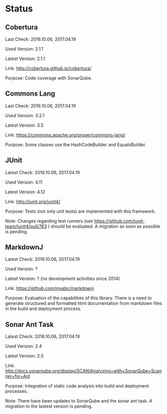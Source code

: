 # Status

## Cobertura

Last Check: 2016.10.06, 2017.04.19

Used Version: 2.1.1

Latest Version: 2.1.1

Link: http://cobertura.github.io/cobertura/

Purpose: Code coverage with SonarQube.

## Commons Lang

Last Check: 2016.10.06, 2017.04.19

Used Version: 3.2.1

Latest Version: 3.5

Link: https://commons.apache.org/proper/commons-lang/

Purpose: Some classes use the HashCodeBuilder and EqualsBuilder.

## JUnit

Latest Check: 2016.10.06, 2017.04.19

Used Version: 4.11

Latest Version: 4.12

Link: http://junit.org/junit4/

Purpose: Tests (not only unit tests) are implemented with this framework.

Note: Changes regarding test runners (see https://github.com/junit-team/junit4/pull/763 ) should be evaluated. A migration as soon as possible is pending.

## MarkdownJ

Latest Check: 2016.10.06, 2017.04.19

Used Version: ?

Latest Version: ? (no development activities since 2014)

Link: https://github.com/myabc/markdownj

Purpose: Evaluation of the capabilities of this library. There is a need to generate structured and formatted html documentation from markdown files in the build and deployment process.

## Sonar Ant Task

Latest Check: 2016.10.06, 2017.04.19

Used Version: 2.4

Latest Version: 2.5

Link: http://docs.sonarqube.org/display/SCAN/Analyzing+with+SonarQube+Scanner+for+Ant

Purpose: Integration of static code analysis into build and deployment processes.

Note: There have been updates to SonarQube and the sonar ant task. A migration to the lastest version is pending.